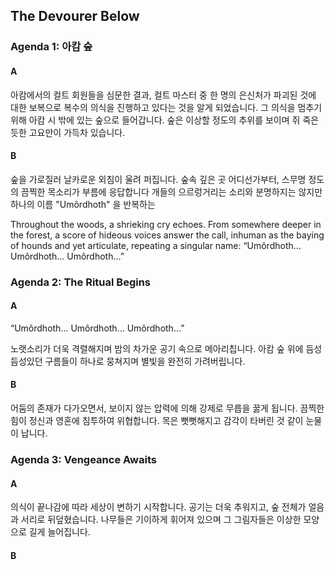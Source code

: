 ## The Devourer Below

### Agenda 1: 아캄 숲

#### A

아캄에서의 컬트 회원들을 심문한 결과, 컬트 마스터 중 한 명의 은신처가 파괴된 것에 대한 보복으로 복수의 의식을 진행하고 있다는 것을 알게 되었습니다. 그 의식을 멈추기 위해 아캄 시 밖에 있는 숲으로 들어갑니다. 숲은 이상할 정도의 추위를 보이며 쥐 죽은 듯한 고요만이 가득차 있습니다.

#### B
숲을 가로질러 날카로운 외침이 울려 퍼집니다. 숲속 깊은 곳 어디선가부터, 스무명 정도의 끔찍한 목소리가 부름에 응답합니다 개들의 으르렁거리는 소리와 분명하지는 않지만 하나의 이름 "Umôrdhoth" 을 반복하는

Throughout the woods, a shrieking cry echoes. From somewhere deeper in the forest, a score of hideous voices answer the call, inhuman as the baying of hounds and yet articulate, repeating a singular name:
“Umôrdhoth… Umôrdhoth… Umôrdhoth…”

### Agenda 2: The Ritual Begins

#### A
“Umôrdhoth… Umôrdhoth… Umôrdhoth…”

노랫소리가 더욱 격렬해지며 밤의 차가운 공기 속으로 메아리칩니다. 아캄 숲 위에 듬성 듬성있던 구름들이 하나로 뭉쳐지며 별빛을 완전히 가려버립니다.

#### B
어둠의 존재가 다가오면서, 보이지 않는 압력에 의해 강제로 무릅을 꿇게 됩니다. 끔찍한 힘이 정신과 영혼에 침투하여 위협합니다. 목은 뻣뻣해지고 감각이 타버린 것 같이 눈물이 납니다.

### Agenda 3: Vengeance Awaits

#### A
의식이 끝나감에 따라 세상이 변하기 시작합니다. 공기는 더욱 추워지고, 숲 전체가 얼음과 서리로 뒤덮혔습니다. 나무들은 기이하게 휘어져 있으며 그 그림자들은 이상한 모양으로 길게 늘어집니다.

#### B
